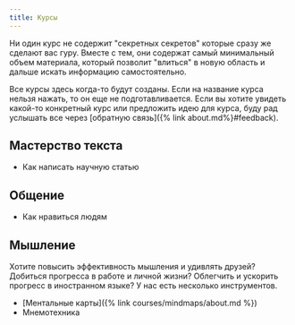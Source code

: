 ```yaml
---
title: Курсы
---
```


Ни один курс не содержит "секретных секретов" которые сразу же сделают
вас гуру.  Вместе с тем, они содержат самый минимальный объем
материала, который позволит "влиться" в новую область и дальше искать
информацию самостоятельно.

Все курсы здесь когда-то будут созданы.  Если на название курса нельзя
нажать, то он еще не подготавливается.  Если вы хотите увидеть
какой-то конкретный курс или предложить идею для курса, буду рад
услышать все через [обратную связь]({% link about.md%}#feedback).

## Мастерство текста

- Как написать научную статью

## Общение

- Как нравиться людям

## Мышление

Хотите повысить эффективность мышления и удивлять друзей?  Добиться
прогресса в работе и личной жизни?  Облегчить и ускорить прогресс в
иностранном языке?  У нас есть несколько инструментов.

- [Ментальные карты]({% link courses/mindmaps/about.md %})
- Мнемотехника
